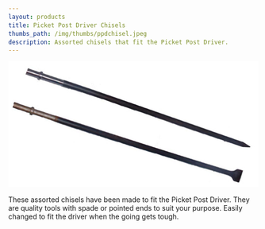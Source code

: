 ```yaml
---
layout: products
title: Picket Post Driver Chisels
thumbs_path: /img/thumbs/ppdchisel.jpeg
description: Assorted chisels that fit the Picket Post Driver.
---
```


![The picket Post Driver extra chisels.](/img/large/PPDchisels.jpg)

These assorted chisels have been made to fit the Picket Post Driver. They are quality tools with spade or pointed ends to suit your purpose. Easily changed to fit the driver when the going gets tough.